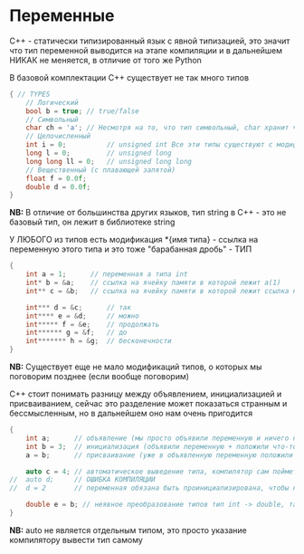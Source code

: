 # Переменные

С++ - статически типизированный язык с явной типизацией, это значит что тип переменной выводится на этапе компиляции и в дальнейшем НИКАК не меняется, в отличие от того же Python

В базовой комплектации C++ существует не так много типов
```c++
{ // TYPES
    // Логический
    bool b = true; // true/false
    // Символьный
    char ch = 'a'; // Несмотря на то, что тип символьный, char хранит число — код символа в таблице ASCII.
    // Целочисленный
    int i = 0;          // unsigned int Все эти типы существуют с модификацией unsigned
    long l = 0;         // unsigned long
    long long ll = 0;   // unsigned long long
    // Вещественный (с плавающей запятой)
    float f = 0.0f;
    double d = 0.0f;
}
```
**NB:** В отличие от большинства других языков, тип string в C++ - это не базовый тип, он лежит в библиотеке string

У ЛЮБОГО из типов есть модификация *{имя типа} - ссылка на переменную этого типа и это тоже "барабанная дробь" - ТИП

```c++
{
    int a = 1;      // переменная a типа int
    int* b = &a;    // ссылка на ячейку памяти в которой лежит а(1)
    int** c = &b;   // ссылка на ячейку памяти в которой лежит ссылка на ячейку памяти в которой лежит a(1)

    int*** d = &c;      // так
    int**** e = &d;     // можно
    int***** f = &e;    // продолжать
    int****** g = &f;   // до
    int******* h = &g;  // бесконечности
}
```
**NB:** Существует еще не мало модификаций типов, о которых мы поговорим позднее (если вообще поговорим) 

C++ стоит понимать разницу между объявлением, инициализацией и присваиванием, сейчас это разделение может показаться странным и бессмысленным, но в дальнейшем оно нам очень пригодится

```c++
{
    int a;      // объявление (мы просто объявили переменную и ничего не положили туда)
    int b = 3;  // инициализация (объявили переменную + положили что-то)
    a = b;      // присваивание (уже в объявленную переменную положили что-то)

    auto c = 4; // автоматическое выведение типа, компилятор сам поймет, что тим c - int
//  auto d;     // ОШИБКА КОМПИЛЯЦИИ
//  d = 2       // переменная обязана быть проинициализирована, чтобы компилятор мог вывести тип

    double e = b; // неявное преобразование типов тип int -> double, такого стоит избегать, можно выстрелить себе в ногу   
}
```
**NB:** auto не является отдельным типом, это просто указание компилятору вывести тип самому